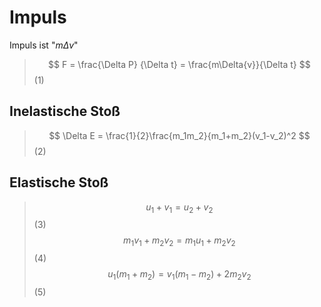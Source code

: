 # Impuls

Impuls ist "$m\Delta v$"

>$$ F = \frac{\Delta P} {\Delta t} = \frac{m\Delta{v}}{\Delta t} $$ (1)

## Inelastische Stoß

>$$ \Delta E = \frac{1}{2}\frac{m_1m_2}{m_1+m_2}(v_1-v_2)^2 $$ (2)

## Elastische Stoß

> $$ u_1+v_1 = u_2+v_2 $$ (3)
> $$ m_1v_1+m_2v_2 = m_1u_1+m_2v_2 $$ (4)
> $$ u_1(m_1+m_2) = v_1(m_1-m_2)+2m_2v_2 $$ (5)